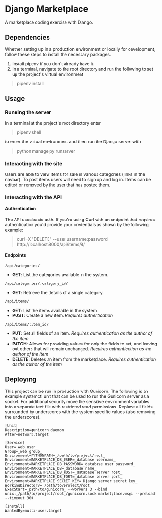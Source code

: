 # Django Marketplace
A marketplace coding exercise with Django.

## Dependencies
Whether setting up in a production environment or locally for development, follow these steps to install the necessary packages.

1) Install pipenv if you don't already have it.
2) In a terminal, navigate to the root directory and run the following to set up the project's virtual environment
> pipenv install

## Usage
### Running the server
In a terminal at the project's root directory enter
> pipenv shell

to enter the virtual environment and then run the Django server with
> python manage.py runserver

### Interacting with the site
Users are able to view items for sale in various categories (links in the navbar). To post items users will need to sign up and log in. Items can be edited or removed by the user that has posted them.

### Interacting with the API
#### Authentication
The API uses basic auth. If you're using Curl with an endpoint that requires authentication you'd provide your credentials as shown by the following example:
> curl -X "DELETE" --user username:password  http://localhost:8000/api/items/8/

#### Endpoints

`/api/categories/`
- **GET**: List the categories available in the system.

`/api/categories/:category_id/`
- **GET**: Retrieve the details of a single category.

`/api/items/`
- **GET**: List the items available in the system.
- **POST**: Create a new item. _Requires authentication_

`/api/items/:item_id/`
- **PUT**: Set all fields of an item. _Requires authentication as the author of the item_
- **PATCH**: Allows for providing values for only the fields to set, and leaving out others that will remain unchanged. _Requires authentication as the author of the item_
- **DELETE**: Deletes an item from the marketplace. _Requires authentication as the author of the item_

## Deploying
This project can be run in production with Gunicorn. The following is an example systemctl unit that can be used to run the Gunicorn server as a socket. For additional security move the sensitive environment variables into a separate text file with restricted read permissions. Replace all fields surrounded by underscores with the system specific values (also removing the underscores).

```
[Unit]
Description=gunicorn daemon
After=network.target

[Service]
User=_web user_
Group=_web group_
Environment=PYTHONPATH=_/path/to/project/root_
Environment=MARKETPLACE_DB_USER=_database username_
Environment=MARKETPLACE_DB_PASSWORD=_database user password_
Environment=MARKETPLACE_DB=_database name_
Environment=MARKETPLACE_DB_HOST=_database server host_
Environment=MARKETPLACE_DB_PORT=_database server port_
Environment=MARKETPLACE_SECRET_KEY=_Django server secret key_
WorkingDirectory=_/path/to/project/root_
ExecStart=_path/to/gunicorn_ --workers 3 --bind unix:_/path/to/project/root_/gunicorn.sock marketplace.wsgi --preload --timeout 300

[Install]
WantedBy=multi-user.target
```
